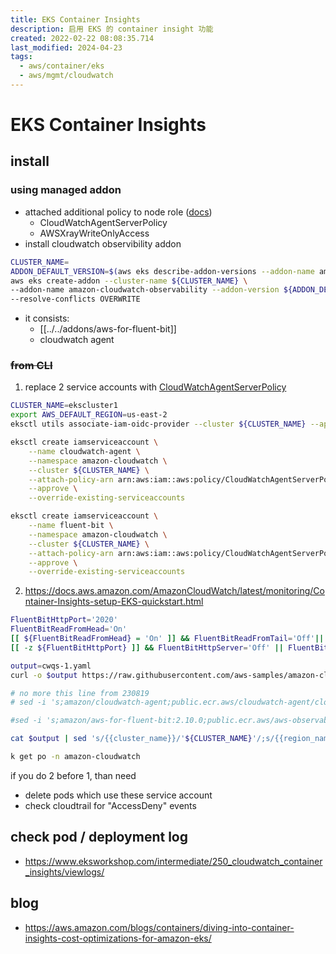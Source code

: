 ```yaml
---
title: EKS Container Insights
description: 启用 EKS 的 container insight 功能
created: 2022-02-22 08:08:35.714
last_modified: 2024-04-23
tags:
  - aws/container/eks
  - aws/mgmt/cloudwatch
---
```


# EKS Container Insights
## install
### using managed addon
- attached additional policy to node role ([docs](https://docs.amazonaws.cn/en_us/AmazonCloudWatch/latest/monitoring/Container-Insights-setup-EKS-addon.html))
    - CloudWatchAgentServerPolicy
    - AWSXrayWriteOnlyAccess
- install cloudwatch observibility addon
```sh
CLUSTER_NAME=
ADDON_DEFAULT_VERSION=$(aws eks describe-addon-versions --addon-name amazon-cloudwatch-observability --kubernetes-version "1.29" --query 'addons[].addonVersions[?compatibilities[?defaultVersion==`true`]].addonVersion' --output text)
aws eks create-addon --cluster-name ${CLUSTER_NAME} \
--addon-name amazon-cloudwatch-observability --addon-version ${ADDON_DEFAULT_VERSION} \
--resolve-conflicts OVERWRITE
```
- it consists: 
    - [[../../addons/aws-for-fluent-bit]]
    - cloudwatch agent

### ~~from CLI~~
1. replace 2 service accounts with [CloudWatchAgentServerPolicy](https://docs.aws.amazon.com/AmazonCloudWatch/latest/monitoring/Container-Insights-prerequisites.htm)
```sh
CLUSTER_NAME=ekscluster1
export AWS_DEFAULT_REGION=us-east-2
eksctl utils associate-iam-oidc-provider --cluster ${CLUSTER_NAME} --approve
```

```sh
eksctl create iamserviceaccount \
    --name cloudwatch-agent \
    --namespace amazon-cloudwatch \
    --cluster ${CLUSTER_NAME} \
    --attach-policy-arn arn:aws:iam::aws:policy/CloudWatchAgentServerPolicy \
    --approve \
    --override-existing-serviceaccounts

eksctl create iamserviceaccount \
    --name fluent-bit \
    --namespace amazon-cloudwatch \
    --cluster ${CLUSTER_NAME} \
    --attach-policy-arn arn:aws:iam::aws:policy/CloudWatchAgentServerPolicy \
    --approve \
    --override-existing-serviceaccounts

```

2. https://docs.aws.amazon.com/AmazonCloudWatch/latest/monitoring/Container-Insights-setup-EKS-quickstart.html
```sh
FluentBitHttpPort='2020'
FluentBitReadFromHead='On'
[[ ${FluentBitReadFromHead} = 'On' ]] && FluentBitReadFromTail='Off'|| FluentBitReadFromTail='On'
[[ -z ${FluentBitHttpPort} ]] && FluentBitHttpServer='Off' || FluentBitHttpServer='On'

output=cwqs-1.yaml
curl -o $output https://raw.githubusercontent.com/aws-samples/amazon-cloudwatch-container-insights/latest/k8s-deployment-manifest-templates/deployment-mode/daemonset/container-insights-monitoring/quickstart/cwagent-fluent-bit-quickstart.yaml 

# no more this line from 230819
# sed -i 's;amazon/cloudwatch-agent;public.ecr.aws/cloudwatch-agent/cloudwatch-agent;' $output

#sed -i 's;amazon/aws-for-fluent-bit:2.10.0;public.ecr.aws/aws-observability/aws-for-fluent-bit:2.28.0;' $output

cat $output | sed 's/{{cluster_name}}/'${CLUSTER_NAME}'/;s/{{region_name}}/'${AWS_DEFAULT_REGION}'/;s/{{http_server_toggle}}/"'${FluentBitHttpServer}'"/;s/{{http_server_port}}/"'${FluentBitHttpPort}'"/;s/{{read_from_head}}/"'${FluentBitReadFromHead}'"/;s/{{read_from_tail}}/"'${FluentBitReadFromTail}'"/' | kubectl apply -f - 

k get po -n amazon-cloudwatch

```

if you do 2 before 1, than need
- delete pods which use these service account
- check cloudtrail for "AccessDeny" events

## check pod / deployment log
- https://www.eksworkshop.com/intermediate/250_cloudwatch_container_insights/viewlogs/


## blog
- https://aws.amazon.com/blogs/containers/diving-into-container-insights-cost-optimizations-for-amazon-eks/



